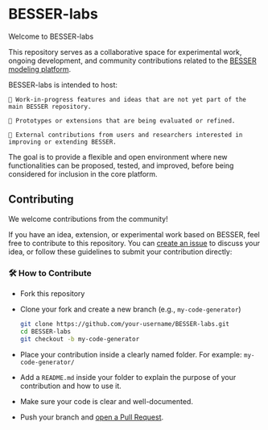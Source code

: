 # BESSER-labs

Welcome to BESSER-labs

This repository serves as a collaborative space for experimental work, ongoing development, and community contributions related to the [BESSER modeling platform](https://github.com/BESSER-PEARL/BESSER).

BESSER-labs is intended to host:

    🌱 Work-in-progress features and ideas that are not yet part of the main BESSER repository.

    🧪 Prototypes or extensions that are being evaluated or refined.

    🤝 External contributions from users and researchers interested in improving or extending BESSER.

The goal is to provide a flexible and open environment where new functionalities can be proposed, tested, and improved, before being considered for inclusion in the core platform.

## Contributing

We welcome contributions from the community!

If you have an idea, extension, or experimental work based on BESSER, feel free to contribute to this repository. You can [create an issue](https://github.com/BESSER-PEARL/BESSER-labs/issues) to discuss your idea, or follow these guidelines to submit your contribution directly:

### 🛠 How to Contribute

- Fork this repository
- Clone your fork and create a new branch (e.g., `my-code-generator`)

    ```bash
    git clone https://github.com/your-username/BESSER-labs.git
    cd BESSER-labs
    git checkout -b my-code-generator

- Place your contribution inside a clearly named folder. For example: `my-code-generator/`
- Add a `README.md` inside your folder to explain the purpose of your contribution and how to use it.
- Make sure your code is clear and well-documented.
- Push your branch and [open a Pull Request](https://github.com/BESSER-PEARL/BESSER-labs/pulls).

